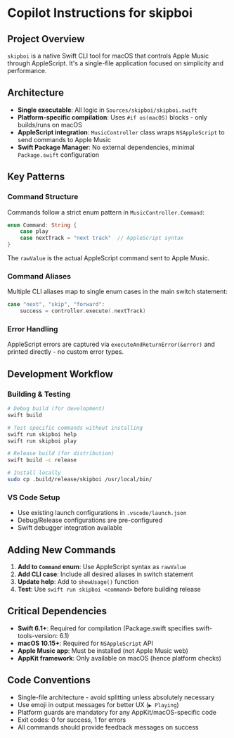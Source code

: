 # Copilot Instructions for skipboi

## Project Overview
`skipboi` is a native Swift CLI tool for macOS that controls Apple Music through AppleScript. It's a single-file application focused on simplicity and performance.

## Architecture
- **Single executable**: All logic in `Sources/skipboi/skipboi.swift`
- **Platform-specific compilation**: Uses `#if os(macOS)` blocks - only builds/runs on macOS
- **AppleScript integration**: `MusicController` class wraps `NSAppleScript` to send commands to Apple Music
- **Swift Package Manager**: No external dependencies, minimal `Package.swift` configuration

## Key Patterns

### Command Structure
Commands follow a strict enum pattern in `MusicController.Command`:
```swift
enum Command: String {
    case play
    case nextTrack = "next track"  // AppleScript syntax
}
```
The `rawValue` is the actual AppleScript command sent to Apple Music.

### Command Aliases
Multiple CLI aliases map to single enum cases in the main switch statement:
```swift
case "next", "skip", "forward":
    success = controller.execute(.nextTrack)
```

### Error Handling
AppleScript errors are captured via `executeAndReturnError(&error)` and printed directly - no custom error types.

## Development Workflow

### Building & Testing
```bash
# Debug build (for development)
swift build

# Test specific commands without installing
swift run skipboi help
swift run skipboi play

# Release build (for distribution)
swift build -c release

# Install locally
sudo cp .build/release/skipboi /usr/local/bin/
```

### VS Code Setup
- Use existing launch configurations in `.vscode/launch.json`
- Debug/Release configurations are pre-configured
- Swift debugger integration available

## Adding New Commands

1. **Add to `Command` enum**: Use AppleScript syntax as `rawValue`
2. **Add CLI case**: Include all desired aliases in switch statement
3. **Update help**: Add to `showUsage()` function
4. **Test**: Use `swift run skipboi <command>` before building release

## Critical Dependencies
- **Swift 6.1+**: Required for compilation (Package.swift specifies swift-tools-version: 6.1)
- **macOS 10.15+**: Required for `NSAppleScript` API
- **Apple Music app**: Must be installed (not Apple Music web)
- **AppKit framework**: Only available on macOS (hence platform checks)

## Code Conventions
- Single-file architecture - avoid splitting unless absolutely necessary
- Use emoji in output messages for better UX (`▶️ Playing`)
- Platform guards are mandatory for any AppKit/macOS-specific code
- Exit codes: 0 for success, 1 for errors
- All commands should provide feedback messages on success